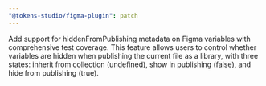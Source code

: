 ```yaml
---
"@tokens-studio/figma-plugin": patch
---
```


Add support for hiddenFromPublishing metadata on Figma variables with comprehensive test coverage. This feature allows users to control whether variables are hidden when publishing the current file as a library, with three states: inherit from collection (undefined), show in publishing (false), and hide from publishing (true).